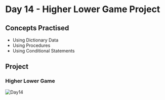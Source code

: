 # Day 14 - Higher Lower Game Project
## Concepts Practised
- Using Dictionary Data
- Using Procedures
- Using Conditional Statements
## Project
### Higher Lower Game
![Day14](https://github.com/Nekembe-Boris/user-content/blob/main/100_days_gifs/day_14.gif)

